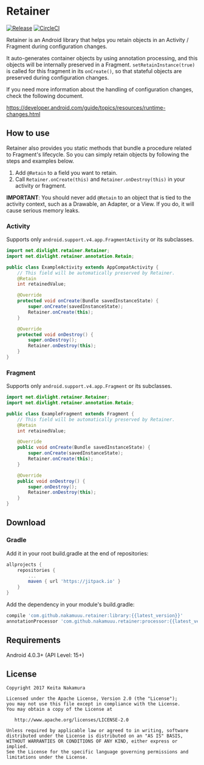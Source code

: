 # Retainer

[![Release](https://jitpack.io/v/nakamuuu/retainer.svg)](https://jitpack.io/#nakamuuu/retainer) [![CircleCI](https://circleci.com/gh/nakamuuu/retainer.svg?style=svg)](https://circleci.com/gh/nakamuuu/retainer)

Retainer is an Android library that helps you retain objects in an Activity / Fragment during configuration changes.

It auto-generates container objects by using annotation processing, and this objects will be internally preserved in a Fragment.
`setRetainInstance(true)` is called for this fragment in its `onCreate()`, so that stateful objects are preserved during configuration changes.

If you need more information about the handling of configuration changes, check the following document.

https://developer.android.com/guide/topics/resources/runtime-changes.html

## How to use

Retainer also provides you static methods that bundle a procedure related to Fragment's lifecycle.
So you can simply retain objects by following the steps and examples below.

1. Add `@Retain` to a field you want to retain.
1. Call `Retainer.onCreate(this)` and `Retainer.onDestroy(this)` in your activity or fragment.

**IMPORTANT**: You should never add `@Retain` to an object that is tied to the activity context, such as a Drawable, an Adapter, or a View.
If you do, it will cause serious memory leaks.

### Activity

Supports only `android.support.v4.app.FragmentActivity` or its subclasses.

```java
import net.divlight.retainer.Retainer;
import net.divlight.retainer.annotation.Retain;

public class ExampleActivity extends AppCompatActivity {
    // This field will be automatically preserved by Retainer.
    @Retain
    int retainedValue;

    @Override
    protected void onCreate(Bundle savedInstanceState) {
        super.onCreate(savedInstanceState);
        Retainer.onCreate(this);
    }

    @Override
    protected void onDestroy() {
        super.onDestroy();
        Retainer.onDestroy(this);
    }
}
```

### Fragment

Supports only `android.support.v4.app.Fragment` or its subclasses.

```java
import net.divlight.retainer.Retainer;
import net.divlight.retainer.annotation.Retain;

public class ExampleFragment extends Fragment {
    // This field will be automatically preserved by Retainer.
    @Retain
    int retainedValue;

    @Override
    public void onCreate(Bundle savedInstanceState) {
        super.onCreate(savedInstanceState);
        Retainer.onCreate(this);
    }

    @Override
    public void onDestroy() {
        super.onDestroy();
        Retainer.onDestroy(this);
    }
}
```

## Download

### Gradle

Add it in your root build.gradle at the end of repositories:

```groovy
allprojects {
    repositories {
        ...
        maven { url 'https://jitpack.io' }
    }
}
```

Add the dependency in your module's build.gradle:

```groovy
compile 'com.github.nakamuuu.retainer:library:{{latest_version}}'
annotationProcessor 'com.github.nakamuuu.retainer:processor:{{latest_version}}'
```

## Requirements

Android 4.0.3+ (API Level: 15+)

## License

```
Copyright 2017 Keita Nakamura

Licensed under the Apache License, Version 2.0 (the "License");
you may not use this file except in compliance with the License.
You may obtain a copy of the License at

   http://www.apache.org/licenses/LICENSE-2.0

Unless required by applicable law or agreed to in writing, software
distributed under the License is distributed on an "AS IS" BASIS,
WITHOUT WARRANTIES OR CONDITIONS OF ANY KIND, either express or implied.
See the License for the specific language governing permissions and
limitations under the License.
```
